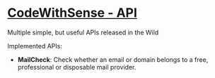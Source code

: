 # [CodeWithSense - API](http://api.codewithsense.com)

Multiple simple, but useful APIs released in the Wild

Implemented APIs:

- **MailCheck**: Check whether an email or domain belongs to a free, professional or disposable mail provider.
